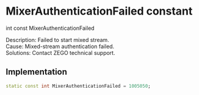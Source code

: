


# MixerAuthenticationFailed constant







int const MixerAuthenticationFailed
  




<p>Description: Failed to start mixed stream. <br>Cause: Mixed-stream authentication failed. <br>Solutions: Contact ZEGO technical support.</p>



## Implementation

```dart
static const int MixerAuthenticationFailed = 1005050;
```







